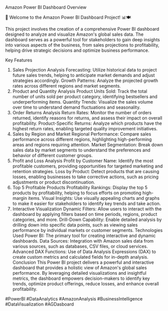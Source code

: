 Amazon Power BI Dashboard Overview

🌟 Welcome to the Amazon Power BI Dashboard Project! 📊🍽️

This project involves the creation of a comprehensive Power BI dashboard designed to analyze and visualize Amazon's global sales data. The dashboard serves as a powerful tool for stakeholders to gain deep insights into various aspects of the business, from sales projections to profitability, helping drive strategic decisions and optimize business performance.

Key Features
1. Sales Projection Analysis
Forecasting: Utilize historical data to project future sales trends, helping to anticipate market demands and adjust strategies accordingly.
Growth Patterns: Analyze the projected growth rates across different regions and market segments.
2. Product and Quantity Analysis
Product Units Sold: Track the total number of units sold per product category, identifying bestsellers and underperforming items.
Quantity Trends: Visualize the sales volume over time to understand demand fluctuations and seasonality.
3. Order Returns Analysis
Return Rates: Monitor the number of orders returned, identify reasons for returns, and assess their impact on overall profitability.
Product-Specific Returns: Analyze which products have the highest return rates, enabling targeted quality improvement initiatives.
4. Sales by Region and Market
Regional Performance: Compare sales performance across different regions, highlighting high-performing areas and regions requiring attention.
Market Segmentation: Break down sales data by market segments to understand the preferences and behavior of different customer groups.
5. Profit and Loss Analysis
Profit by Customer Name: Identify the most profitable customers, providing opportunities for targeted marketing and retention strategies.
Loss by Product: Detect products that are causing losses, enabling businesses to take corrective actions, such as pricing adjustments or product discontinuation.
6. Top 5 Profitable Products
Profitability Rankings: Display the top 5 products by profitability, helping to focus efforts on promoting high-margin items.
Visual Insights: Use visually appealing charts and graphs to make it easier for stakeholders to identify key trends and take action.
7. Interactive Visualization
Dynamic Filters: Allow users to interact with the dashboard by applying filters based on time periods, regions, product categories, and more.
Drill-Down Capability: Enable detailed analysis by drilling down into specific data points, such as viewing sales performance by individual markets or customer segments.
Technologies Used
Power BI: The primary tool for creating interactive and dynamic dashboards.
Data Sources: Integration with Amazon sales data from various sources, such as databases, CSV files, or cloud services.
Advanced DAX Functions: Use of Data Analysis Expressions (DAX) to create custom metrics and calculated fields for in-depth analysis.
Conclusion
This Power BI project delivers a powerful and interactive dashboard that provides a holistic view of Amazon's global sales performance. By leveraging detailed visualizations and insightful metrics, the dashboard empowers decision-makers to identify key trends, optimize product offerings, reduce losses, and enhance overall profitability.

#PowerBI #DataAnalytics #AmazonAnalysis #BusinessIntelligence #DataVisualization #AGDasboard
